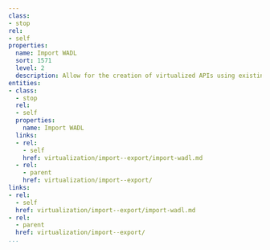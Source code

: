 ```yaml
---
class:
- stop
rel:
- self
properties:
  name: Import WADL
  sort: 1571
  level: 2
  description: Allow for the creation of virtualized APIs using existing WADL definitions.
entities:
- class:
  - stop
  rel:
  - self
  properties:
    name: Import WADL
  links:
  - rel:
    - self
    href: virtualization/import--export/import-wadl.md
  - rel:
    - parent
    href: virtualization/import--export/
links:
- rel:
  - self
  href: virtualization/import--export/import-wadl.md
- rel:
  - parent
  href: virtualization/import--export/
...
```

